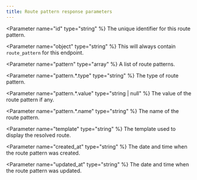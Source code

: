 ```yaml
---
title: Route pattern response parameters
---
```


<Parameter name="id" type="string" %}
The unique identifier for this route pattern.
</Parameter>

<Parameter name="object" type="string" %}
This will always contain `route_pattern` for this endpoint.
</Parameter>

<Parameter name="pattern" type="array" %}
A list of route patterns.
</Parameter>

<Parameter name="pattern.*.type" type="string" %}
The type of route pattern.
</Parameter>

<Parameter name="pattern.*.value" type="string | null" %}
The value of the route pattern if any.
</Parameter>

<Parameter name="pattern.*.name" type="string" %}
The name of the route pattern.
</Parameter>

<Parameter name="template" type="string" %}
The template used to display the resolved route.
</Parameter>

<Parameter name="created_at" type="string" %}
The date and time when the route pattern was created.
</Parameter>

<Parameter name="updated_at" type="string" %}
The date and time when the route pattern was updated.
</Parameter>
